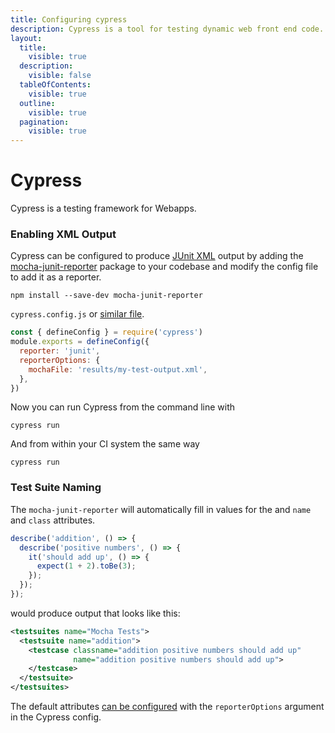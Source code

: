 ```yaml
---
title: Configuring cypress
description: Cypress is a tool for testing dynamic web front end code.
layout:
  title:
    visible: true
  description:
    visible: false
  tableOfContents:
    visible: true
  outline:
    visible: true
  pagination:
    visible: true
---
```


# Cypress

Cypress is a testing framework for Webapps.

### Enabling XML Output

Cypress can be configured to produce [JUnit XML](https://github.com/testmoapp/junitxml) output by adding the [mocha-junit-reporter](https://github.com/michaelleeallen/mocha-junit-reporter) package to your codebase and modify the config file to add it as a reporter.

```shell
npm install --save-dev mocha-junit-reporter
```
`cypress.config.js` or [similar file](https://docs.cypress.io/guides/references/configuration). 

```javascript
const { defineConfig } = require('cypress')
module.exports = defineConfig({
  reporter: 'junit',
  reporterOptions: {
    mochaFile: 'results/my-test-output.xml',
  },
})
```
Now you can run Cypress from the command line with

```shell
cypress run
```
And from within your CI system the same way

```shell
cypress run
```

### Test Suite Naming

The `mocha-junit-reporter` will automatically fill in values for the _<testcase>_ and _<testsuite>_ `name` and `class` attributes. 

```javascript
describe('addition', () => {
  describe('positive numbers', () => {
    it('should add up', () => {
      expect(1 + 2).toBe(3);
    });
  });
});
```
would produce output that looks like this:

```xml
<testsuites name="Mocha Tests">
  <testsuite name="addition">
    <testcase classname="addition positive numbers should add up" 
              name="addition positive numbers should add up">
    </testcase>
  </testsuite>
</testsuites>
```
The default attributes [can be configured](https://www.npmjs.com/package/mocha-junit-reporter) with the `reporterOptions` argument in the Cypress config.


